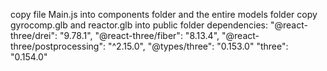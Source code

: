 copy file Main.js into components folder and the entire models folder 
copy gyrocomp.glb and reactor.glb into public folder
dependencies:
    "@react-three/drei": "9.78.1",
    "@react-three/fiber": "8.13.4",
    "@react-three/postprocessing": "^2.15.0",
    "@types/three": "0.153.0"
    "three": "0.154.0"
